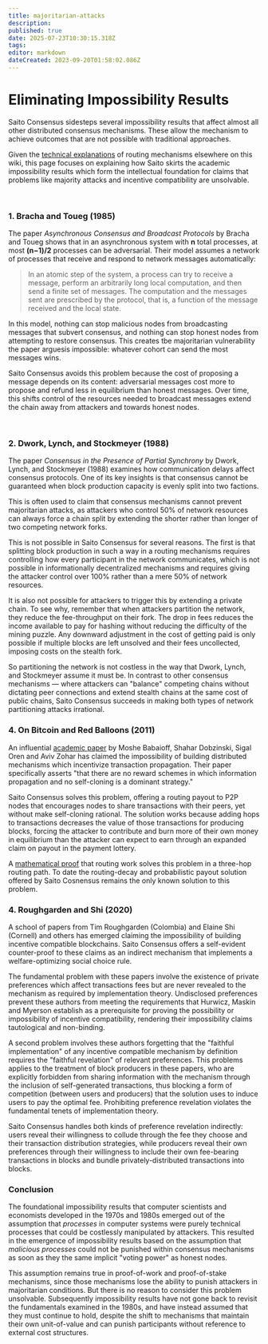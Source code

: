 ```yaml
---
title: majoritarian-attacks
description: 
published: true
date: 2025-07-23T10:30:15.318Z
tags: 
editor: markdown
dateCreated: 2023-09-20T01:58:02.086Z
---
```


# Eliminating Impossibility Results

Saito Consensus sidesteps several impossibility results that affect almost all other distributed consensus mechanisms. These allow the mechanism to achieve outcomes that are not possible with traditional approaches.

Given the [technical explanations](/consensus) of routing mechanisms elsewhere on this wiki, this page focuses on explaining how Saito skirts the academic impossibility results which form the intellectual foundation for claims that problems like majority attacks and incentive compatibility are unsolvable.

<br>

### 1. Bracha and Toueg (1985)

The paper *Asynchronous Consensus and Broadcast Protocols* by Bracha and Toueg shows that in an asynchronous system with **n** total processes, at most **(n−1)/2** processes can be adversarial. Their model assumes a network of processes that receive and respond to network messages automatically:

> In an atomic step of the system, a process can try to receive a message, perform an arbitrarily long local computation, and then send a finite set of messages. The computation and the messages sent are prescribed by the protocol, that is, a function of the message received and the local state.

In this model, nothing can stop malicious nodes from broadcasting messages that subvert consensus, and nothing can stop honest nodes from attempting to restore consensus. This creates tbe majoritarian vulnerability the paper arguesis impossible: whatever cohort can send the most messages wins.

Saito Consensus avoids this problem because the cost of proposing a message depends on its content: adversarial messages cost more to propose and refund less in equilibrium than honest messages. Over time, this shifts control of the resources needed to broadcast messages extend the chain away from attackers and towards honest nodes.

<br>

### 2. Dwork, Lynch, and Stockmeyer (1988)

The paper *Consensus in the Presence of Partial Synchrony* by Dwork, Lynch, and Stockmeyer (1988) examines how communication delays affect consensus protocols. One of its key insights is that consensus cannot be guaranteed when block production capacity is evenly split into two factions.

This is often used to claim that consensus mechanisms cannot prevent majoritarian attacks, as attackers who control 50% of network resources can always force a chain split by extending the shorter rather than longer of two competing network forks.

This is not possible in Saito Consensus for several reasons. The first is that splitting block production in such a way in a routing mechanisms requires controlling how every participant in the network communicates, which is not possible in informationally decentralized mechanisms and requires giving the attacker control over 100% rather than a mere 50% of network resources.

It is also not possible for attackers to trigger this by extending a private chain. To see why, remember that when attackers partition the network, they reduce the fee-throughput on their fork. The drop in fees reduces the income available to pay for hashing without reducing the difficulty of the mining puzzle. Any downward adjustment in the cost of getting paid is only possible if multiple blocks are left unsolved and their fees uncollected, imposing costs on the stealth fork.

So partitioning the network is not costless in the way that Dwork, Lynch, and Stockmeyer assume it must be. In contrast to other consensus mechanisms — where attackers can "balance" competing chains without dictating peer connections and extend stealth chains at the same cost of public chains, Saito Consensus succeeds in making both types of network partitioning attacks irrational. 


### 4. On Bitcoin and Red Balloons (2011)

An influential [academic paper](https://arxiv.org/pdf/1111.2626) by Moshe Babaioff, Shahar Dobzinski, Sigal Oren and Aviv Zohar has claimed the impossibility of building distributed mechanisms which incentivize transaction propagation. Their paper specifically asserts "that there are no reward schemes in which information propagation and no self-cloning is a dominant strategy."

Saito Consensus solves this problem, offering a routing payout to P2P nodes that encourages nodes to share transactions with their peers, yet without make self-cloning rational. The solution works because adding hops to transactions decreases the value of those transactions for producing blocks, forcing the attacker to contribute and burn more of their own money in equilibrium than the attacker can expect to earn through an expanded claim on payout in the payment lottery.

A [mathematical proof](https://github.com/SaitoTech/papers/blob/e32c51db6aae071a41b7e481d0f5ba6cd75ec12d/sybil/A_Simple_Proof_of_Sybil_Proof_Lancashire-Parris_2023.pdf) that routing work solves this problem in a three-hop routing path. To date the routing-decay and probabilistic payout solution offered by Saito Cosnensus remains the only known solution to this problem.


### 4. Roughgarden and Shi (2020)

A school of papers from Tim Roughgarden (Colombia) and Elaine Shi (Cornell) and others has emerged claiming the impossibility of building incentive compatible blockchains. Saito Consensus offers a self-evident counter-proof to these claims as an indirect mechanism that implements a welfare-optimizing social choice rule.

The fundamental problem with these papers involve the existence of private preferences which affect transactions fees but are never revealed to the mechanism as required by implementation theory. Undisclosed preferences prevent these authors from meeting the requirements that Hurwicz, Maskin and Myerson establish as a prerequisite for proving the possibility or impossibility of incentive compatibility, rendering their impossibility claims tautological and non-binding.

A second problem involves these authors forgetting that the "faithful implementation" of any incentive compatible mechanism by definition requires the "faithful revelation" of relevant preferences. This problems applies to the treatment of block producers in these papers, who are explicitly forbidden from sharing information with the mechanism through the inclusion of self-generated transactions, thus blocking a form of competition (between users and producers) that the solution uses to induce users to pay the optimal fee. Prohibiting preference revelation violates the fundamental tenets of implementation theory.

Saito Consensus handles both kinds of preference revelation indirectly: users reveal their willingness to collude through the fee they choose and their transaction distribution strategies, while producers reveal their own preferences through their willingness to include their own fee-bearing transactions in blocks and bundle privately-distributed transactions into blocks.

### Conclusion

The foundational impossibility results that computer scientists and economists developed in the 1970s and 1980s emerged out of the assumption that *processes* in computer systems were purely technical processes that could be costlessly manipulated by attackers. This resulted in the emergence of impossibility results based on the assumption that *malicious processes* could not be punished within consensus mechanisms as soon as they the same implicit "voting power" as honest nodes.

This assumption remains true in proof-of-work and proof-of-stake mechanisms, since those mechanisms lose the ability to punish attackers in majoritarian conditions. But there is no reason to consider this problem unsolvable. Subsequently impossibility results have not gone back to revisit the fundamentals examined in the 1980s, and have instead assumed that they must continue to hold, despite the shift to mechanisms that maintain their own unit-of-value and can punish participants without reference to external cost structures.



